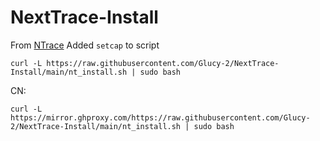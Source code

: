 # NextTrace-Install

From [NTrace](https://github.com/nxtrace/NTrace-V1/blob/main/nt_install.sh)
Added `setcap` to script

```shell
curl -L https://raw.githubusercontent.com/Glucy-2/NextTrace-Install/main/nt_install.sh | sudo bash
```

CN:
```shell
curl -L https://mirror.ghproxy.com/https://raw.githubusercontent.com/Glucy-2/NextTrace-Install/main/nt_install.sh | sudo bash
```

